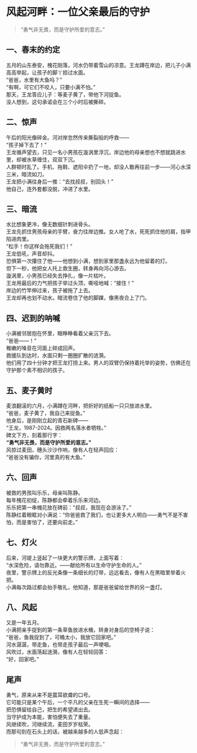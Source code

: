 # 风起河畔：一位父亲最后的守护

> “勇气非无畏，而是守护所爱的意志。”

## 一、春末的约定  
五月的山东泰安，槐花刚落，河水仍带着雪山的凉意。王龙蹲在岸边，把儿子小满高高举起，让孩子的脚丫掠过水面。  
“爸爸，水里有大鱼吗？”  
“有啊，可它们不咬人，只要小满不怕。”  
那天，王龙答应儿子：等麦子黄了，带他下河捉鱼。  
没人想到，这句承诺会在三个小时后被撕碎。

## 二、惊声  
午后的阳光像碎金。河对岸忽然传来撕裂般的呼救——  
“孩子掉下去了！”  
王龙循声望去，只见一名小男孩在漩涡里浮沉，岸边他的母亲想也不想就跳进水里，却被水草缠住，双双下沉。  
人群顿时乱了。手机、拖鞋、遮阳伞扔了一地，却没人敢再往前一步——河心水深三米，暗流如刀。  
王龙把小满往身后一推：“去找叔叔，别回头！”  
他自己，连外套都没脱，冲进了水里。

## 三、暗流  
水比想象更冷，像无数细针刺进骨头。  
王龙先抓住男孩母亲的手臂，奋力往岸边推。女人呛了水，死死抓住他的肩，指甲陷进肉里。  
“松手！你这样会拖死我们！”  
王龙低吼，声音却抖。  
恐惧第一次攥住了他——他想到小满，想到家里那盏永远为他留着的灯。  
但下一秒，他把女人托上救生圈，转身再向河心游去。  
漩涡里，小男孩已经失去挣扎，像一片枯叶。  
王龙用最后的力气把孩子举过头顶，嘶哑地喊：“接住！”  
岸边的竹竿伸过来，孩子被拖了上去。  
王龙却再也划不动水。暗流卷住了他的脚踝，像黑夜合上了门。

## 四、迟到的呐喊  
小满被邻居抱在怀里，眼睁睁看着父亲沉下去。  
“爸爸——！”  
稚嫩的嗓音在河面上碎成回声。  
救援队到达时，水面只剩一圈圈扩散的涟漪。  
他们用了四十分钟才把王龙打捞上来。男人的双臂仍保持着托举的姿势，仿佛还在守护那个素不相识的孩子。  

## 五、麦子黄时  
麦浪翻滚的六月，小满蹲在河畔，把折好的纸船一只只放进水里。  
“爸爸，麦子黄了，我自己来捉鱼。”  
他身后，是刚刚立起的青石新碑——  
“王龙，1987-2024。因救两名落水者牺牲。”  
碑文下方，刻着那行字：  
**“勇气非无畏，而是守护所爱的意志。”**  
风掠过麦田，穗头沙沙作响，像有人在轻声回应：  
“爸爸没有骗你，河里真的有大鱼。”  

## 六、回声  
被救的男孩叫乐乐，母亲叫陈静。  
每年槐花初绽，陈静都会牵着乐乐来河边。  
乐乐把第一串槐花放在碑前：“叔叔，我现在会游泳了。”  
陈静红着眼眶对小满说：“你爸爸救了我们，也让更多大人明白——勇气不是不害怕，而是害怕了，还要向前走。”  

## 七、灯火  
后来，河堤上竖起了一块更大的警示牌，上面写着：  
“水深危险，请勿靠近。——献给所有以生命守护生命的人。”  
夜里，警示牌上的反光条像一条细长的灯带，远远看去，像有人在黑暗里举着火把。  
小满每次路过都会抬手敬礼，他知道，那是爸爸留给世界的另一盏灯。

## 八、风起  
又是一年五月。  
小满把亲手捉到的第一条草鱼放进水桶，转身对身后的空椅子说：  
“爸爸，鱼我捉到了，可桶太小，我放它回家吧。”  
河水潺潺，带走鱼，也带走孩子最后一声哽咽。  
风吹过，水面荡起涟漪，像有人在轻轻回答：  
“好，回家吧。”  

## 尾声  
勇气，原来从来不是震耳欲聋的口号。  
它可能只是某个午后，一个平凡的父亲在生死一瞬间的选择——  
把恐惧留给自己，把生的希望递出去。  
当守护成为本能，害怕便失去了重量。  
风继续吹，河继续流，麦田岁岁枯荣。  
而那句刻在石头上的话，被越来越多的人低声念起：  

> “勇气非无畏，而是守护所爱的意志。”